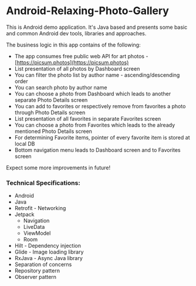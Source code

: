 # Android-Relaxing-Photo-Gallery

This is Android demo application. It's Java based and presents some basic and common Android dev tools, libraries and approaches.


The business logic in this app contains of the following:
- The app consumes free public web API for art photos - [https://picsum.photos](https://picsum.photos)
- List presentation of all photos by Dashboard screen 
- You can filter the photo list by author name - ascending/descending order
- You can search photo by author name
- You can choose a photo from Dashboard which leads to another separate Photo Details screen
- You can add to favorites or respectively remove from favorites a photo through Photo Details screen
- List presentation of all favorites in separate Favorites screen
- You can choose a photo from Favorites which leads to the already mentioned Photo Details screen
- For determining Favorite items, pointer of every favorite item is stored at local DB
- Bottom navigation menu leads to Dashboard screen and to Favorites screen

Expect some more improvements in future!

### Technical Specifications:
- Android
- Java
- Retrofit - Networking
- Jetpack
  - Navigation
  - LiveData
  - ViewModel
  - Room
- Hilt - Dependency injection
- Glide - Image loading library
- RxJava - Async Java library 
- Separation of concerns
- Repository pattern
- Observer pattern


